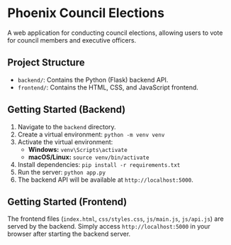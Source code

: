 # Phoenix Council Elections

A web application for conducting council elections, allowing users to vote for council members and executive officers.

## Project Structure

- `backend/`: Contains the Python (Flask) backend API.
- `frontend/`: Contains the HTML, CSS, and JavaScript frontend.

## Getting Started (Backend)

1.  Navigate to the `backend` directory.
2.  Create a virtual environment: `python -m venv venv`
3.  Activate the virtual environment:
    *   **Windows:** `venv\Scripts\activate`
    *   **macOS/Linux:** `source venv/bin/activate`
4.  Install dependencies: `pip install -r requirements.txt`
5.  Run the server: `python app.py`
6.  The backend API will be available at `http://localhost:5000`.

## Getting Started (Frontend)

The frontend files (`index.html`, `css/styles.css`, `js/main.js`, `js/api.js`) are served by the backend. Simply access `http://localhost:5000` in your browser after starting the backend server.

